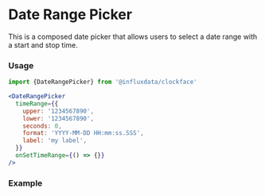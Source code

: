 # Date Range Picker

This is a composed date picker that allows users to select a date range with a start and stop time.

### Usage

```jsx
import {DateRangePicker} from '@influxdata/clockface'
```

```jsx
<DateRangePicker
  timeRange={{
    upper: '1234567890',
    lower: '1234567890',
    seconds: 0,
    format: 'YYYY-MM-DD HH:mm:ss.SSS',
    label: 'my label',
  }}
  onSetTimeRange={() => {}}
/>
```

### Example

<!-- STORY -->

<!-- STORY HIDE START -->

<!-- STORY HIDE END -->

<!-- PROPS -->
